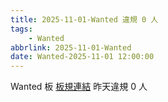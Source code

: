 ```yaml
---
title: 2025-11-01-Wanted 違規 0 人
tags:
    - Wanted
abbrlink: 2025-11-01-Wanted
date: Wanted-2025-11-01 12:00:00
---
```

Wanted 板 [板規連結](https://www.ptt.cc/bbs/Wanted/M.1608829773.A.D3B.html)
昨天違規 0 人
